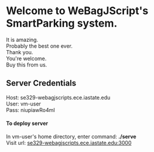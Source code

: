 # Welcome to WeBagJScript's SmartParking system.
It is amazing.  
Probably the best one ever.  
Thank you.  
You're welcome.  
Buy this from us.  


## Server Credentials
Host: se329-webagjscripts.ece.iastate.edu  
User: vm-user  
Pass: niupiawRo4mI  

#### To deploy server
In vm-user's home directory, enter command: **./serve**  
Visit url: [se329-webagjscripts.ece.iastate.edu:3000](http://se329-webagjscripts.ece.iastate.edu:3000)  

